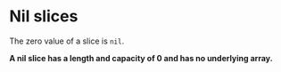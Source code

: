 # Nil slices

The zero value of a slice is `nil`.

**A nil slice has a length and capacity of 0 and has no underlying array.**
